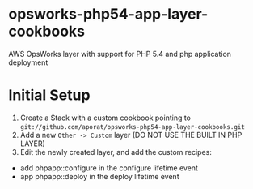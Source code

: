 opsworks-php54-app-layer-cookbooks
==================================

AWS OpsWorks layer with support for PHP 5.4 and php application deployment

Initial Setup
=============
1. Create a Stack with a custom cookbook pointing to `git://github.com/aporat/opsworks-php54-app-layer-cookbooks.git`
2. Add a new `Other -> Custom` layer (DO NOT USE THE BUILT IN PHP LAYER)
3. Edit the newly created layer, and add the custom recipes:
* add phpapp::configure in the configure lifetime event
* app phpapp::deploy in the deploy lifetime event


